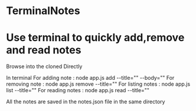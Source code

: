 # TerminalNotes
# Use terminal to quickly add,remove and read notes

Browse into the cloned Directly

In terminal 
  For adding note :  node app.js add --title="<add notes title>" --body="<add body>"
  For removing note : node app.js remove --title="<existing notes title>"
  For listing notes : node app.js list --title="<existing notes title>"
  For reading notes : node app.js read --title="<existing notes title>"
  
  All the notes are saved in the notes.json file in the same directory

